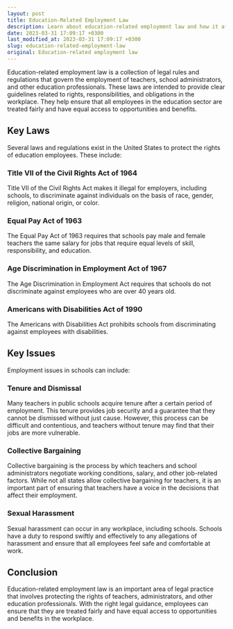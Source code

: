 ```yaml
---
layout: post
title: Education-Related Employment Law
description: Learn about education-related employment law and how it affects teachers and school administrators in the United States.
date: 2023-03-31 17:09:17 +0300
last_modified_at: 2023-03-31 17:09:17 +0300
slug: education-related-employment-law
original: Education-related employment law
---
```


Education-related employment law is a collection of legal rules and regulations that govern the employment of teachers, school administrators, and other education professionals. These laws are intended to provide clear guidelines related to rights, responsibilities, and obligations in the workplace. They help ensure that all employees in the education sector are treated fairly and have equal access to opportunities and benefits.

## Key Laws

Several laws and regulations exist in the United States to protect the rights of education employees. These include:

### Title VII of the Civil Rights Act of 1964

Title VII of the Civil Rights Act makes it illegal for employers, including schools, to discriminate against individuals on the basis of race, gender, religion, national origin, or color.

### Equal Pay Act of 1963

The Equal Pay Act of 1963 requires that schools pay male and female teachers the same salary for jobs that require equal levels of skill, responsibility, and education.

### Age Discrimination in Employment Act of 1967

The Age Discrimination in Employment Act requires that schools do not discriminate against employees who are over 40 years old.

### Americans with Disabilities Act of 1990

The Americans with Disabilities Act prohibits schools from discriminating against employees with disabilities.

## Key Issues

Employment issues in schools can include:

### Tenure and Dismissal

Many teachers in public schools acquire tenure after a certain period of employment. This tenure provides job security and a guarantee that they cannot be dismissed without just cause. However, this process can be difficult and contentious, and teachers without tenure may find that their jobs are more vulnerable.

### Collective Bargaining

Collective bargaining is the process by which teachers and school administrators negotiate working conditions, salary, and other job-related factors. While not all states allow collective bargaining for teachers, it is an important part of ensuring that teachers have a voice in the decisions that affect their employment.

### Sexual Harassment

Sexual harassment can occur in any workplace, including schools. Schools have a duty to respond swiftly and effectively to any allegations of harassment and ensure that all employees feel safe and comfortable at work.

## Conclusion

Education-related employment law is an important area of legal practice that involves protecting the rights of teachers, administrators, and other education professionals. With the right legal guidance, employees can ensure that they are treated fairly and have equal access to opportunities and benefits in the workplace.